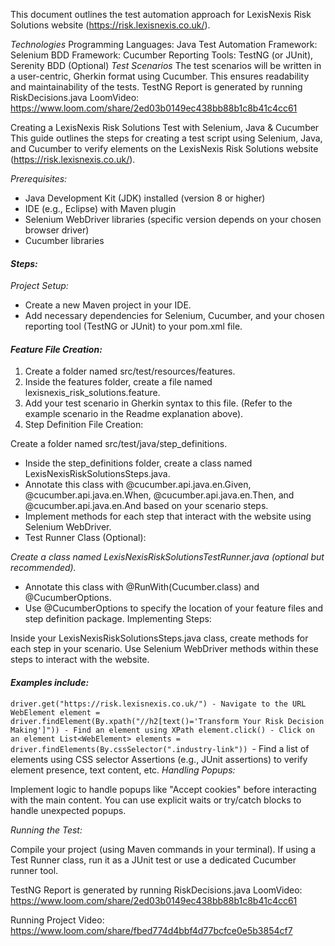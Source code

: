 This document outlines the test automation approach for LexisNexis Risk Solutions website (https://risk.lexisnexis.co.uk/).

*Technologies*
Programming Languages: Java
Test Automation Framework: Selenium
BDD Framework: Cucumber
Reporting Tools: TestNG (or JUnit), Serenity BDD (Optional)
*Test Scenarios*
The test scenarios will be written in a user-centric, Gherkin format using Cucumber. This ensures readability and maintainability of the tests.
TestNG Report is generated by running RiskDecisions.java
LoomVideo: https://www.loom.com/share/2ed03b0149ec438bb88b1c8b41c4cc61

Creating a LexisNexis Risk Solutions Test with Selenium, Java & Cucumber
This guide outlines the steps for creating a test script using Selenium, Java, and Cucumber to verify elements on the LexisNexis Risk Solutions website (https://risk.lexisnexis.co.uk/).

*Prerequisites:*

* Java Development Kit (JDK) installed (version 8 or higher)
* IDE (e.g., Eclipse) with Maven plugin
* Selenium WebDriver libraries (specific version depends on your chosen browser driver)
* Cucumber libraries

#### *Steps:*

*Project Setup:*

* Create a new Maven project in your IDE.
* Add necessary dependencies for Selenium, Cucumber, and your chosen reporting tool (TestNG or JUnit) to your pom.xml file.

#### *Feature File Creation:*

1. Create a folder named src/test/resources/features.
2. Inside the features folder, create a file named lexisnexis_risk_solutions.feature.
3. Add your test scenario in Gherkin syntax to this file. (Refer to the example scenario in the Readme explanation above).
4. Step Definition File Creation:

Create a folder named src/test/java/step_definitions.
* Inside the step_definitions folder, create a class named LexisNexisRiskSolutionsSteps.java.
* Annotate this class with @cucumber.api.java.en.Given, @cucumber.api.java.en.When, @cucumber.api.java.en.Then, and @cucumber.api.java.en.And based on your scenario steps.
* Implement methods for each step that interact with the website using Selenium WebDriver.
* Test Runner Class (Optional):

*Create a class named LexisNexisRiskSolutionsTestRunner.java (optional but recommended).*
* Annotate this class with @RunWith(Cucumber.class) and @CucumberOptions.
* Use @CucumberOptions to specify the location of your feature files and step definition package.
Implementing Steps:

Inside your LexisNexisRiskSolutionsSteps.java class, create methods for each step in your scenario.
Use Selenium WebDriver methods within these steps to interact with the website. 

#### *Examples include:*

`driver.get("https://risk.lexisnexis.co.uk/") - Navigate to the URL
WebElement element = driver.findElement(By.xpath("//h2[text()='Transform Your Risk Decision Making']")) - Find an element using XPath
element.click() - Click on an element
List<WebElement> elements = driver.findElements(By.cssSelector(".industry-link")) `- Find a list of elements using CSS selector
Assertions (e.g., JUnit assertions) to verify element presence, text content, etc.
*Handling Popups:*

Implement logic to handle popups like "Accept cookies" before interacting with the main content. You can use explicit waits or try/catch blocks to handle unexpected popups.

*Running the Test:*

Compile your project (using Maven commands in your terminal).
If using a Test Runner class, run it as a JUnit test or use a dedicated Cucumber runner tool.


TestNG Report is generated by running RiskDecisions.java
LoomVideo: https://www.loom.com/share/2ed03b0149ec438bb88b1c8b41c4cc61

Running Project Video: https://www.loom.com/share/fbed774d4bbf4d77bcfce0e5b3854cf7
